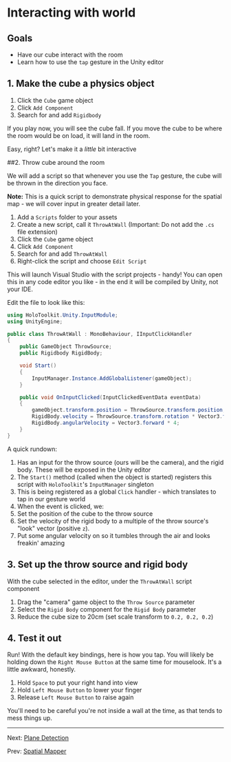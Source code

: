 # Interacting with world

## Goals

* Have our cube interact with the room
* Learn how to use the `tap` gesture in the Unity editor 

## 1. Make the cube a physics object

1. Click the `Cube` game object
2. Click `Add Component`
3. Search for and add `Rigidbody`

If you play now, you will see the cube fall.  If you move the cube to be where the room would be on load, it will land in the room.

Easy, right? Let's make it a _little_ bit interactive

##2. Throw cube around the room

We will add a script so that whenever you use the `Tap` gesture, the cube will be thrown in the direction you face.

**Note:** This is a quick script to demonstrate physical response for the spatial map - we will cover input in greater detail later.

1. Add a `Scripts` folder to your assets
2. Create a new script, call it `ThrowAtWall` (Important: Do not add the `.cs` file extension)
3. Click the `Cube` game object
4. Click `Add Component`
5. Search for and add `ThrowAtWall`
6. Right-click the script and choose `Edit Script`

This will launch Visual Studio with the script projects - handy!  You can open this in any code editor you like - in the end it will be compiled by Unity, not your IDE.

Edit the file to look like this:

```cs
using HoloToolkit.Unity.InputModule;
using UnityEngine;

public class ThrowAtWall : MonoBehaviour, IInputClickHandler
{
    public GameObject ThrowSource;
    public Rigidbody RigidBody;

    void Start()
    {
        InputManager.Instance.AddGlobalListener(gameObject);
    }

    public void OnInputClicked(InputClickedEventData eventData)
    {
        gameObject.transform.position = ThrowSource.transform.position;
        RigidBody.velocity = ThrowSource.transform.rotation * Vector3.forward * 10;
        RigidBody.angularVelocity = Vector3.forward * 4;
    }
}
```

A quick rundown:

1. Has an input for the throw source (ours will be the camera), and the rigid body.  These will be exposed in the Unity editor
2. The `Start()` method (called when the object is started) registers this script with `HoloToolkit`'s `InputManager` singleton
3. This is being registered as a global `Click` handler - which translates to tap in our gesture world
4. When the event is clicked, we:
  1. Set the position of the cube to the throw source
  2. Set the velocity of the rigid body to a multiple of the throw source's "look" vector (positive `z`).
  3. Put some angular velocity on so it tumbles through the air and looks freakin' amazing

## 3. Set up the throw source and rigid body

With the cube selected in the editor, under the `ThrowAtWall` script component

1. Drag the "camera" game object to the `Throw Source` parameter
2. Select the `Rigid Body` component for the `Rigid Body` parameter
3. Reduce the cube size to 20cm (set scale transform to `0.2, 0.2, 0.2`)

## 4. Test it out

Run!  With the default key bindings, here is how you tap.  You will likely be holding down the `Right Mouse Button` at the same time for mouselook.  It's a little awkward, honestly.

1. Hold `Space` to put your right hand into view
2. Hold `Left Mouse Button` to lower your finger
3. Release `Left Mouse Button` to raise again 

You'll need to be careful you're not inside a wall at the time, as that tends to mess things up.

---
Next: [Plane Detection](4-plane-detection.md)

Prev: [Spatial Mapper](2-using-spatial-mapper.md)